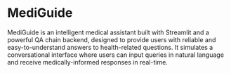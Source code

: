 # MediGuide
MediGuide is an intelligent medical assistant built with Streamlit and a powerful QA chain backend, designed to provide users with reliable and easy-to-understand answers to health-related questions. It simulates a conversational interface where users can input queries in natural language and receive medically-informed responses in real-time.
